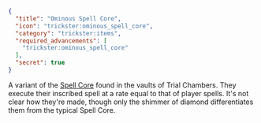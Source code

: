 ```json
{
  "title": "Ominous Spell Core",
  "icon": "trickster:ominous_spell_core",
  "category": "trickster:items",
  "required_advancements": [
    "trickster:ominous_spell_core"
  ],
  "secret": true
}
```

A variant of the [Spell Core](^trickster:items/spell_core) found in the vaults of Trial Chambers. 
They execute their inscribed spell at a rate equal to that of player spells. 
It's not clear how they're made, though only the shimmer of diamond differentiates them from the typical Spell Core.
